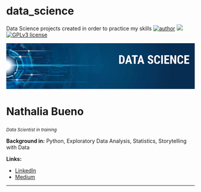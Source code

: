 # data_science
Data Science projects created in order to practice my skills
[![author](https://img.shields.io/badge/author-nathaliabueno-red.svg)](https://www.linkedin.com/in/nathaliabueno) [![](https://img.shields.io/badge/python-3.7+-blue.svg)](https://www.python.org/downloads/release/python-365/) [![GPLv3 license](https://img.shields.io/badge/License-GPLv3-blue.svg)](http://perso.crans.org/besson/LICENSE.html)

<p align="center">
  <img src="banner.png" >
</p>

# Nathalia Bueno
<sub>*Data Scientist in training*</sub>

**Background in:** Python, Exploratory Data Analysis, Statistics, Storytelling with Data

**Links:**
* [LinkedIn](https://www.linkedin.com/in/nathaliabueno)
* [Medium](https://medium.com/@na.bueno00)


---
